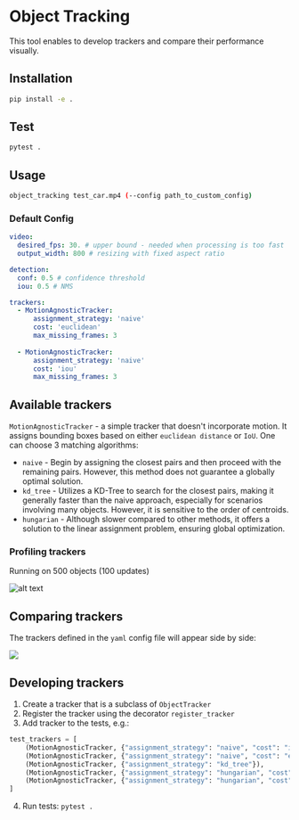# Object Tracking
This tool enables to develop trackers and compare their performance visually.

## Installation
```bash
pip install -e .
```

## Test
```bash
pytest .
```

## Usage
```bash
object_tracking test_car.mp4 (--config path_to_custom_config)
```

### Default Config
```yaml
video:
  desired_fps: 30. # upper bound - needed when processing is too fast
  output_width: 800 # resizing with fixed aspect ratio

detection:
  conf: 0.5 # confidence threshold 
  iou: 0.5 # NMS

trackers:
  - MotionAgnosticTracker:
      assignment_strategy: 'naive'
      cost: 'euclidean'
      max_missing_frames: 3
  
  - MotionAgnosticTracker:
      assignment_strategy: 'naive'
      cost: 'iou'
      max_missing_frames: 3

```
## Available trackers
`MotionAgnosticTracker` - a simple tracker that doesn't incorporate motion. It assigns bounding boxes based on either `euclidean distance` or `IoU`. One can choose 3 matching algorithms:
- `naive` - Begin by assigning the closest pairs and then proceed with the remaining pairs. However, this method does not guarantee a globally optimal solution.
- `kd_tree` - Utilizes a KD-Tree to search for the closest pairs, making it generally faster than the naive approach, especially for scenarios involving many objects. However, it is sensitive to the order of centroids.
- `hungarian` - Although slower compared to other methods, it offers a solution to the linear assignment problem, ensuring global optimization.

### Profiling trackers
Running on 500 objects (100 updates)

![alt text](image.png)


## Comparing trackers
The trackers defined in the `yaml` config file will appear side by side:

![](https://github.com/plachert/object-tracking-cli/blob/develop/examples/compare.gif)


## Developing trackers
1. Create a tracker that is a subclass of `ObjectTracker`
2. Register the tracker using the decorator `register_tracker`
3. Add tracker to the tests, e.g.:
```python
test_trackers = [
    (MotionAgnosticTracker, {"assignment_strategy": "naive", "cost": "iou"}),
    (MotionAgnosticTracker, {"assignment_strategy": "naive", "cost": "euclidean"}),
    (MotionAgnosticTracker, {"assignment_strategy": "kd_tree"}),
    (MotionAgnosticTracker, {"assignment_strategy": "hungarian", "cost": "iou"}),
    (MotionAgnosticTracker, {"assignment_strategy": "hungarian", "cost": "euclidean"}),
]
```
4. Run tests: `pytest .`



